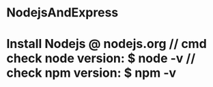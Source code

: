 # NodejsAndExpress

# Install Nodejs @ nodejs.org // cmd check node version: $ node -v // check npm version: $ npm -v